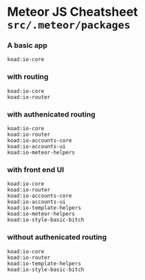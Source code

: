 # Meteor JS Cheatsheet `src/.meteor/packages`

###  A basic app
```
koad:io-core
```
###  with routing
```
koad:io-core
koad:io-router
```
###  with authenicated routing
```
koad:io-core
koad:io-router
koad:io-accounts-core
koad:io-accounts-ui
koad:io-meteor-helpers
```
###  with front end UI
```
koad:io-core
koad:io-router
koad:io-accounts-core
koad:io-accounts-ui
koad:io-template-helpers
koad:io-meteor-helpers
koad:io-style-basic-bitch
```
###  without authenicated routing
```
koad:io-core
koad:io-router
koad:io-template-helpers
koad:io-style-basic-bitch
```